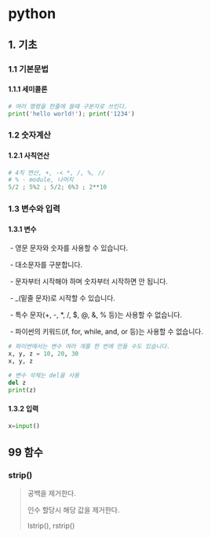 # python

## 1. 기초

### 	1.1 기본문법

#### 		1.1.1 세미콜론

``` python
# 여러 명령을 한줄에 쓸때 구분자로 쓰인다.
print('hello world!'); print('1234')
```

### 	1.2 숫자계산

#### 		1.2.1 사칙연산

```python
# 4칙 연산, +, -< *, /, %, //
# % - module, 나머지
5/2 ; 5%2 ; 5/2; 6%3 ; 2**10
```



### 	1.3 변수와 입력

#### 			1.3.1 변수

​					- 영문 문자와 숫자를 사용할 수 있습니다.

​					- 대소문자를 구분합니다.

​					- 문자부터 시작해야 하며 숫자부터 시작하면 안 됩니다.

​					- _(밑줄 문자)로 시작할 수 있습니다.

​					- 특수 문자(+, -, *, /, $, @, &, % 등)는 사용할 수 없습니다.

​					- 파이썬의 키워드(if, for, while, and, or 등)는 사용할 수 없습니다.

```python
# 파이썬에서는 변수 여러 개를 한 번에 만들 수도 있습니다.
x, y, z = 10, 20, 30
x, y, z
```

```python
# 변수 삭제는 del을 사용
del z
print(z)
```

#### 			1.3.2 입력

```python
x=input()
```



## 99 함수



### strip()

> 공백을 제거한다.
>
> 인수 할당시 해당 값을 제거한다.
>
> lstrip(), rstrip()

